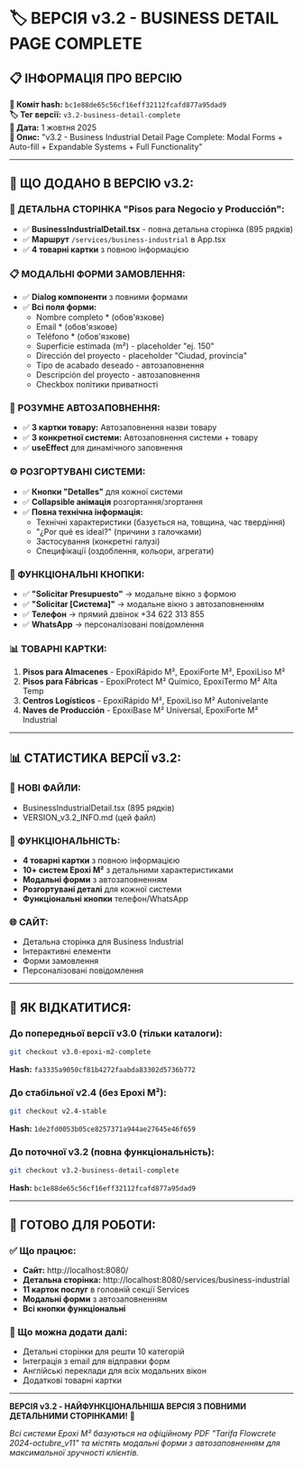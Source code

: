 # 🏷️ ВЕРСІЯ v3.2 - BUSINESS DETAIL PAGE COMPLETE

## 📋 ІНФОРМАЦІЯ ПРО ВЕРСІЮ

**🔗 Коміт hash:** `bc1e88de65c56cf16eff32112fcafd877a95dad9`  
**🏷️ Тег версії:** `v3.2-business-detail-complete`  
**📅 Дата:** 1 жовтня 2025  
**📝 Опис:** "v3.2 - Business Industrial Detail Page Complete: Modal Forms + Auto-fill + Expandable Systems + Full Functionality"

---

## 🎯 ЩО ДОДАНО В ВЕРСІЮ v3.2:

### **📄 ДЕТАЛЬНА СТОРІНКА "Pisos para Negocio y Producción":**
- ✅ **BusinessIndustrialDetail.tsx** - повна детальна сторінка (895 рядків)
- ✅ **Маршрут** `/services/business-industrial` в App.tsx
- ✅ **4 товарні картки** з повною інформацією

### **📋 МОДАЛЬНІ ФОРМИ ЗАМОВЛЕННЯ:**
- ✅ **Dialog компоненти** з повними формами
- ✅ **Всі поля форми:**
  - Nombre completo * (обов'язкове)
  - Email * (обов'язкове)
  - Teléfono * (обов'язкове)
  - Superficie estimada (m²) - placeholder "ej. 150"
  - Dirección del proyecto - placeholder "Ciudad, provincia"
  - Tipo de acabado deseado - автозаповнення
  - Descripción del proyecto - автозаповнення
  - Checkbox політики приватності

### **🤖 РОЗУМНЕ АВТОЗАПОВНЕННЯ:**
- ✅ **З картки товару:** Автозаповнення назви товару
- ✅ **З конкретної системи:** Автозаповнення системи + товару
- ✅ **useEffect** для динамічного заповнення

### **⚙️ РОЗГОРТУВАНІ СИСТЕМИ:**
- ✅ **Кнопки "Detalles"** для кожної системи
- ✅ **Collapsible анімація** розгортання/згортання
- ✅ **Повна технічна інформація:**
  - Технічні характеристики (базується на, товщина, час твердіння)
  - "¿Por qué es ideal?" (причини з галочками)
  - Застосування (конкретні галузі)
  - Специфікації (оздоблення, кольори, агрегати)

### **📱 ФУНКЦІОНАЛЬНІ КНОПКИ:**
- ✅ **"Solicitar Presupuesto"** → модальне вікно з формою
- ✅ **"Solicitar [Система]"** → модальне вікно з автозаповненням
- ✅ **Телефон** → прямий дзвінок +34 622 313 855
- ✅ **WhatsApp** → персоналізовані повідомлення

### **📊 ТОВАРНІ КАРТКИ:**
1. **Pisos para Almacenes** - EpoxiRápido M², EpoxiForte M², EpoxiLiso M²
2. **Pisos para Fábricas** - EpoxiProtect M² Químico, EpoxiTermo M² Alta Temp
3. **Centros Logísticos** - EpoxiRápido M², EpoxiLiso M² Autonivelante
4. **Naves de Producción** - EpoxiBase M² Universal, EpoxiForte M² Industrial

---

## 📊 СТАТИСТИКА ВЕРСІЇ v3.2:

### **📁 НОВІ ФАЙЛИ:**
- BusinessIndustrialDetail.tsx (895 рядків)
- VERSION_v3.2_INFO.md (цей файл)

### **📝 ФУНКЦІОНАЛЬНІСТЬ:**
- **4 товарні картки** з повною інформацією
- **10+ систем Epoxi M²** з детальними характеристиками
- **Модальні форми** з автозаповненням
- **Розгортувані деталі** для кожної системи
- **Функціональні кнопки** телефон/WhatsApp

### **🌐 САЙТ:**
- Детальна сторінка для Business Industrial
- Інтерактивні елементи
- Форми замовлення
- Персоналізовані повідомлення

---

## 🔄 ЯК ВІДКАТИТИСЯ:

### **До попередньої версії v3.0 (тільки каталоги):**
```bash
git checkout v3.0-epoxi-m2-complete
```
**Hash:** `fa3335a9050cf81b4272faabda83302d5736b772`

### **До стабільної v2.4 (без Epoxi M²):**
```bash
git checkout v2.4-stable
```
**Hash:** `1de2fd0053b05ce8257371a944ae27645e46f659`

### **До поточної v3.2 (повна функціональність):**
```bash
git checkout v3.2-business-detail-complete
```
**Hash:** `bc1e88de65c56cf16eff32112fcafd877a95dad9`

---

## 🎯 ГОТОВО ДЛЯ РОБОТИ:

### **✅ Що працює:**
- **Сайт:** http://localhost:8080/
- **Детальна сторінка:** http://localhost:8080/services/business-industrial
- **11 карток послуг** в головній секції Services
- **Модальні форми** з автозаповненням
- **Всі кнопки функціональні**

### **🔄 Що можна додати далі:**
- Детальні сторінки для решти 10 категорій
- Інтеграція з email для відправки форм
- Англійські переклади для всіх модальних вікон
- Додаткові товарні картки

---

**ВЕРСІЯ v3.2 - НАЙФУНКЦІОНАЛЬНІША ВЕРСІЯ З ПОВНИМИ ДЕТАЛЬНИМИ СТОРІНКАМИ!** 🚀

*Всі системи Epoxi M² базуються на офіційному PDF "Tarifa Flowcrete 2024-octubre_v11" та містять модальні форми з автозаповненням для максимальної зручності клієнтів.*
